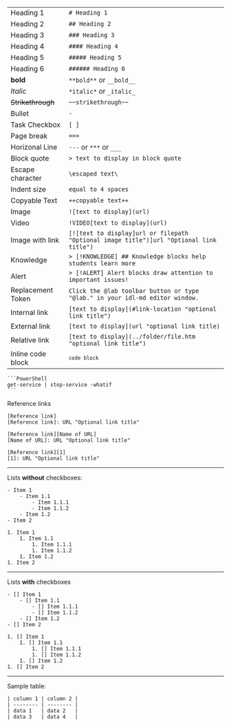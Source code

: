 |                   |                                          |
| ----------------- | ---------------------------------------- |
| Heading 1         | `# Heading 1`                            |
| Heading 2         | `## Heading 2`                           |
| Heading 3         | `### Heading 3`                          |
| Heading 4         | `#### Heading 4`                         |
| Heading 5         | `##### Heading 5`                        |
| Heading 6         | `###### Heading 6`                       |
| **bold**          | `**bold**` or `__bold__`                 |
| *Italic*          | `*italic*` or `_italic_`                 |
| ~~Strikethrough~~ | `~~strikethrough~~`                      |
| Bullet            | `-`                                      |
| Task Checkbox     | `[ ]`                                    |
| Page break        | `===`                                    |
| Horizonal Line    | `---` or `***` or `___`                  |
| Block quote       | `> text to display in block quote`       |
| Escape character  | `\escaped text\`                         |
| Indent size       | `equal to 4 spaces`                      |
| Copyable Text     | `++copyable text++`                      |
| Image             | `![text to display](url)`                |
| Video             | `!VIDEO[text to display](url)`           |
| Image with link   | `[![text to display]url or filepath "Optional image title")]url "Optional link title")` |
| Knowledge         | `> [!KNOWLEDGE] ## Knowledge blocks help students learn more` |
| Alert             | `> [!ALERT] Alert blocks draw attention to important issues!` |
| Replacement Token | `Click the @lab toolbar button or type "@lab." in your idl-md editor window.` |
| Internal link     | `[text to display](#link-location "optional link title")` |
| External link     | `[text to display](url "optional link title)` |
| Relative link     | `[text to display](../folder/file.htm "optional link title")` |
| Inline code block | <code>`code block`</code>                |

~~~Fenced_code_block
​```PowerShell
get-service | stop-service -whatif
​```
~~~

Reference links
```Text_lookup
[Reference link]
[Reference link]: URL "Optional link title"
```
```Label_lookup
[Reference link][Name of URL]
[Name of URL]: URL "Optional link title"
```
```Footnote_style
[Reference link][1]
[1]: URL "Optional link title"
```
---
Lists **without** checkboxes:       
```Unordered_List
- Item 1
    - Item 1.1
        - Item 1.1.1
        - Item 1.1.2
    - Item 1.2
- Item 2
```
```Ordered_List
1. Item 1
    1. Item 1.1
        1. Item 1.1.1
        1. Item 1.1.2
    1. Item 1.2
1. Item 2
```
---

Lists **with** checkboxes

```Unordered_List
- [] Item 1
    - [] Item 1.1
        - [] Item 1.1.1
        - [] Item 1.1.2
    - [] Item 1.2
- [] Item 2
```

```Ordered_List
1. [] Item 1
    1. [] Item 1.1
        1. [] Item 1.1.1
        1. [] Item 1.1.2
    1. [] Item 1.2
1. [] Item 2
```

---
Sample table:
```
| column 1 | column 2 |
| -------- | -------- |
| data 1   | data 2   |
| data 3   | data 4   |
```
